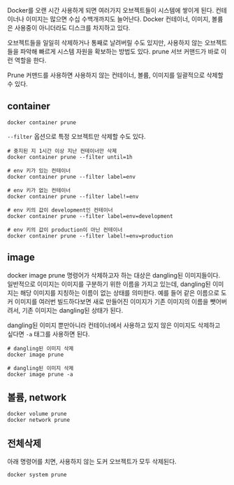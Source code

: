 
Docker를 오랜 시간 사용하게 되면 여러가지 오브젝트들이 시스템에 쌓이게 된다. 컨테이너나 이미지는 많으면 수십 수백개까지도 늘어난다. Docker 컨테이너, 이미지, 볼륨은 사용중이 아니더라도 디스크를 차지하고 있다. 

오브젝트들을 일일히 삭제하거나 통째로 날려버릴 수도 있지만, 사용하지 않는 오브젝트들을 파악해 빠르게 시스템 자원을 확보하는 방법도 있다. prune 서브 커맨드가 바로 이런 역할을 한다.

Prune 커맨드를 사용하면 사용하지 않는 컨테이너, 볼륨, 이미지를 일괄적으로 삭제할 수 있다.

## container 

```
docker container prune
```

`--filter` 옵션으로 특정 오브젝트만 삭제할 수도 있다.

```
# 중지된 지 1시간 이상 지난 컨테이너만 삭제
docker container prune --filter until=1h

# env 키가 있는 컨테이너
docker container prune --filter label=env

# env 키가 없는 컨테이너
docker container prune --filter label!=env

# env 키의 값이 development인 컨테이너
docker container prune --filter label=env=development

# env 키의 값이 production이 아닌 컨테이너
docker container prune --filter label!=env=production
```

## image

docker image prune 명령어가 삭제하고자 하는 대상은 dangling된 이미지들이다. 일반적으로 이미지는 이미지를 구분하기 위한 이름을 가지고 있는데, dangling된 이미지는 해당 이미지를 지칭하는 이름이 없는 상태를 의미한다. 예를 들어 같은 이름으로 도커 이미지를 여러번 빌드하다보면 새로 만들어진 이미지가 기존 이미지의 이름을 뺏어버려서, 기존 이미지는 dangling된 상태가 된다.

dangling된 이미지 뿐만아니라 컨테이너에서 사용하고 있지 않은 이미지도 삭제하고 싶다면 `-a` 태그를 사용하면 된다.

```
# dangling된 이미지 삭제
docker image prune

# dangling된 이미지 삭제
docker image prune -a
```

## 볼륨, network
```
docker volume prune
docker network prune
```

## 전체삭제

아래 명령어를 치면, 사용하지 않는 도커 오브젝트가 모두 삭제된다.

```
docker system prune
```